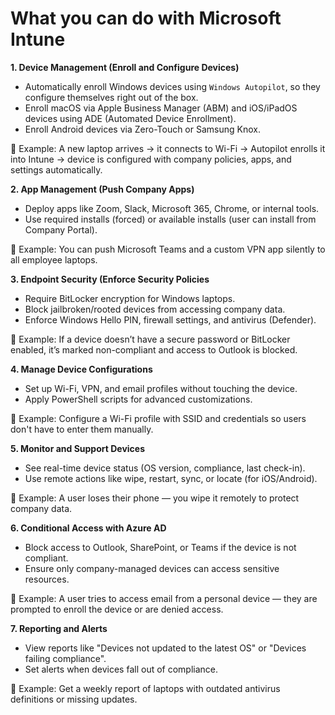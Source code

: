 # What you can do with Microsoft Intune

**1. Device Management (Enroll and Configure Devices)**
   - Automatically enroll Windows devices using `Windows Autopilot`, so they configure themselves right out of the box.
   - Enroll macOS via Apple Business Manager (ABM) and iOS/iPadOS devices using ADE (Automated Device Enrollment).
   - Enroll Android devices via Zero-Touch or Samsung Knox.

📌 Example: A new laptop arrives → it connects to Wi-Fi → Autopilot enrolls it into Intune → device is configured with company policies, apps, and settings automatically.

**2. App Management (Push Company Apps)**
   - Deploy apps like Zoom, Slack, Microsoft 365, Chrome, or internal tools.
   - Use required installs (forced) or available installs (user can install from Company Portal).

📌 Example: You can push Microsoft Teams and a custom VPN app silently to all employee laptops.

**3. Endpoint Security (Enforce Security Policies**
   - Require BitLocker encryption for Windows laptops.
   - Block jailbroken/rooted devices from accessing company data.
   - Enforce Windows Hello PIN, firewall settings, and antivirus (Defender).

📌 Example: If a device doesn’t have a secure password or BitLocker enabled, it’s marked non-compliant and access to Outlook is blocked.

**4. Manage Device Configurations**
   - Set up Wi-Fi, VPN, and email profiles without touching the device.
   - Apply PowerShell scripts for advanced customizations.

📌 Example: Configure a Wi-Fi profile with SSID and credentials so users don't have to enter them manually.

**5. Monitor and Support Devices**
  - See real-time device status (OS version, compliance, last check-in).
  - Use remote actions like wipe, restart, sync, or locate (for iOS/Android).

📌 Example: A user loses their phone — you wipe it remotely to protect company data.

**6. Conditional Access with Azure AD**
  - Block access to Outlook, SharePoint, or Teams if the device is not compliant.
  - Ensure only company-managed devices can access sensitive resources.

📌 Example: A user tries to access email from a personal device — they are prompted to enroll the device or are denied access.

**7. Reporting and Alerts**
  - View reports like "Devices not updated to the latest OS" or "Devices failing compliance".
  - Set alerts when devices fall out of compliance.

📌 Example: Get a weekly report of laptops with outdated antivirus definitions or missing updates.



